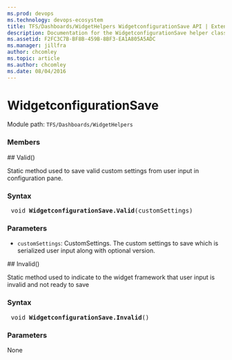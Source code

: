 ```yaml
---
ms.prod: devops
ms.technology: devops-ecosystem
title: TFS/Dashboards/WidgetHelpers WidgetconfigurationSave API | Extensions for Azure DevOps Services
description: Documentation for the WidgetconfigurationSave helper class.
ms.assetid: F2FC3C7B-BF8B-459B-8BF3-EA1A805A5ADC
ms.manager: jillfra
author: chcomley
ms.topic: article
ms.author: chcomley
ms.date: 08/04/2016
---
```


# WidgetconfigurationSave

Module path: `TFS/Dashboards/WidgetHelpers`


### Members

<a name="Valid"/>
## Valid()

Static method used to save valid custom settings from user input in configuration pane.

### Syntax
<pre class='syntax'>
 void <b>WidgetconfigurationSave.Valid</b>(customSettings)
</pre>

### Parameters

* `customSettings`: CustomSettings. The custom settings to save which is serialized user input along with optional version.

<a name="Invalid"/>
## Invalid()

Static method used to indicate to the widget framework that user input is invalid and not ready to save

### Syntax
<pre class='syntax'>
 void <b>WidgetconfigurationSave.Invalid</b>()
</pre>

### Parameters
None